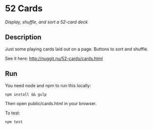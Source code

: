 # 52 Cards
_Display, shuffle, and sort a 52-card deck_

## Description
Just some playing cards laid out on a page. Buttons to sort and shuffle.

See it here: http://nuggit.nu/52-cards/cards.html

## Run
You need node and npm to run this locally:
```
npm install && gulp
```
Then open public/cards.html in your browser.

To test:
```
npm test
```